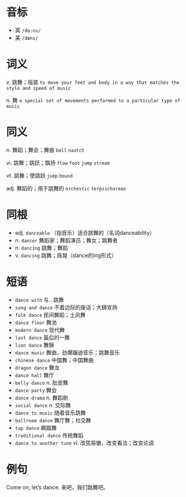 # 音标

- 英 `/dɑːns/`
- 美 `/dæns/`

# 词义

v. 跳舞；摇晃
`to move your feet and body in a way that matches the style and speed of music`

n. 舞
`a special set of movements performed to a particular type of music`

# 同义

n. 舞蹈；舞会；舞曲
`ball` `nautch`

vi. 跳舞；跳跃；飘扬
`flow` `foot` `jump` `stream`

vt. 跳舞；使跳跃
`jump` `bound`

adj. 舞蹈的；用于跳舞的
`orchestic` `terpsichorean`

# 同根

- adj. `danceable` （指音乐）适合跳舞的（名词danceability）
- n. `dancer` 舞蹈家；舞蹈演员；舞女；跳舞者
- n. `dancing` 跳舞；舞蹈
- v. `dancing` 跳舞；摇晃（dance的ing形式）

# 短语

- `dance with` 与…跳舞
- `song and dance` 不着边际的废话；大肆宣扬
- `folk dance` 民间舞蹈；土风舞
- `dance floor` 舞池
- `modern dance` 现代舞
- `last dance` 最后的一舞
- `lion dance` 舞狮
- `dance music` 舞曲，劲爆蹦迪音乐；跳舞音乐
- `chinese dance` 中国舞；中国舞曲
- `dragon dance` 舞龙
- `dance hall` 舞厅
- `belly dance` n. 肚皮舞
- `dance party` 舞会
- `dance drama` n. 舞蹈剧
- `social dance` n. 交际舞
- `dance to music` 随着音乐跳舞
- `ballroom dance` 舞厅舞；社交舞
- `tap dance` 踢踏舞
- `traditional dance` 传统舞蹈
- `dance to another tune` vi. 改弦易辙，改变看法；改变论调

# 例句

Come on, let’s dance.
来吧，我们跳舞吧。


